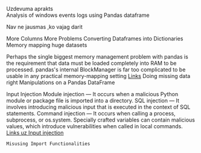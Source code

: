 Uzdevuma aprakts  
Analysis of windows events logs using Pandas dataframe


Nav ne jausmas ,ko vajag darit

 More Columns More Problems
Converting Dataframes into Dictionaries
Memory mapping huge datasets

Perhaps the single biggest memory management problem with pandas is the requirement that data must be loaded completely into RAM to be processed. pandas's internal BlockManager is far too complicated to be usable in any practical memory-mapping setting [Links](https://wesmckinney.com/blog/apache-arrow-pandas-internals/)
 Doing missing data right
 Manipulations on a Pandas DataFrame
 
 Input Injection
     Module injection — It occurs when a malicious Python module or package file is imported into a directory.
    SQL injection — It involves introducing malicious input that is executed in the context of SQL statements.
    Command injection — It occurs when calling a process, subprocess, or os.system. Specially crafted variables can contain malicious values, which introduce vulnerabilities when called in local commands.
    [Links uz Input injection](https://itnext.io/common-python-security-problems-ffedbae7b11c)
    
    Misusing Import Functionalities 
    
 
